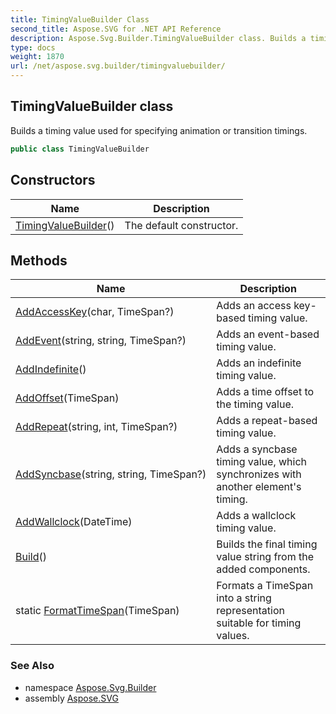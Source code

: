 ```yaml
---
title: TimingValueBuilder Class
second_title: Aspose.SVG for .NET API Reference
description: Aspose.Svg.Builder.TimingValueBuilder class. Builds a timing value used for specifying animation or transition timings
type: docs
weight: 1870
url: /net/aspose.svg.builder/timingvaluebuilder/
---
```

## TimingValueBuilder class

Builds a timing value used for specifying animation or transition timings.

```csharp
public class TimingValueBuilder
```

## Constructors

| Name | Description |
| --- | --- |
| [TimingValueBuilder](timingvaluebuilder/)() | The default constructor. |

## Methods

| Name | Description |
| --- | --- |
| [AddAccessKey](../../aspose.svg.builder/timingvaluebuilder/addaccesskey/)(char, TimeSpan?) | Adds an access key-based timing value. |
| [AddEvent](../../aspose.svg.builder/timingvaluebuilder/addevent/)(string, string, TimeSpan?) | Adds an event-based timing value. |
| [AddIndefinite](../../aspose.svg.builder/timingvaluebuilder/addindefinite/)() | Adds an indefinite timing value. |
| [AddOffset](../../aspose.svg.builder/timingvaluebuilder/addoffset/)(TimeSpan) | Adds a time offset to the timing value. |
| [AddRepeat](../../aspose.svg.builder/timingvaluebuilder/addrepeat/)(string, int, TimeSpan?) | Adds a repeat-based timing value. |
| [AddSyncbase](../../aspose.svg.builder/timingvaluebuilder/addsyncbase/)(string, string, TimeSpan?) | Adds a syncbase timing value, which synchronizes with another element's timing. |
| [AddWallclock](../../aspose.svg.builder/timingvaluebuilder/addwallclock/)(DateTime) | Adds a wallclock timing value. |
| [Build](../../aspose.svg.builder/timingvaluebuilder/build/)() | Builds the final timing value string from the added components. |
| static [FormatTimeSpan](../../aspose.svg.builder/timingvaluebuilder/formattimespan/)(TimeSpan) | Formats a TimeSpan into a string representation suitable for timing values. |

### See Also

* namespace [Aspose.Svg.Builder](../../aspose.svg.builder/)
* assembly [Aspose.SVG](../../)
